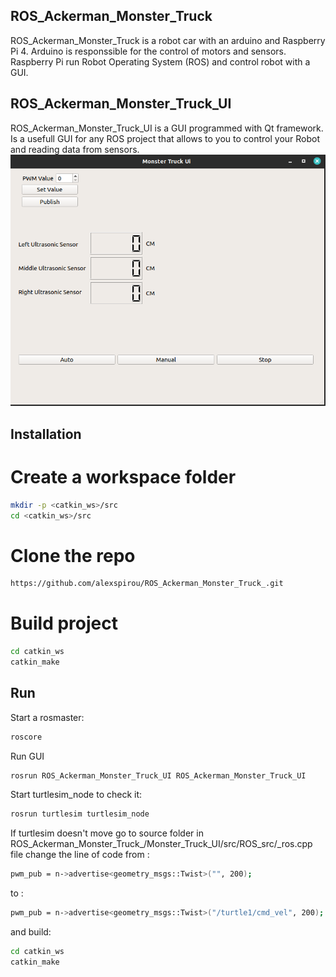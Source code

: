 ## ROS_Ackerman_Monster_Truck

ROS_Ackerman_Monster_Truck is a robot car with an arduino and Raspberry Pi 4. Arduino is responssible for the control of motors and sensors. Raspberry Pi run Robot Operating System (ROS)
and control robot with a GUI.

## ROS_Ackerman_Monster_Truck_UI
ROS_Ackerman_Monster_Truck_UI is a GUI programmed with Qt framework. Is a usefull GUI for any ROS project that allows to you to control your Robot and reading data from sensors.
![](/Resources/ui.png)
## Installation

# Create a workspace folder
```bash
mkdir -p <catkin_ws>/src
cd <catkin_ws>/src
```
# Clone the repo
```bash
https://github.com/alexspirou/ROS_Ackerman_Monster_Truck_.git
```
# Build project
```bash
cd catkin_ws
catkin_make
```
## Run
Start a rosmaster:
```bash
roscore
```
Run GUI
```bash
rosrun ROS_Ackerman_Monster_Truck_UI ROS_Ackerman_Monster_Truck_UI 
```
Start turtlesim_node to check it:

```bash
rosrun turtlesim turtlesim_node
```

If turtlesim doesn't move go to source folder in ROS_Ackerman_Monster_Truck_/Monster_Truck_UI/src/ROS_src/_ros.cpp file change the line of code
from :
```bash
pwm_pub = n->advertise<geometry_msgs::Twist>("", 200);
```
to :
```bash
pwm_pub = n->advertise<geometry_msgs::Twist>("/turtle1/cmd_vel", 200);
```
and build:
```bash
cd catkin_ws
catkin_make
```


